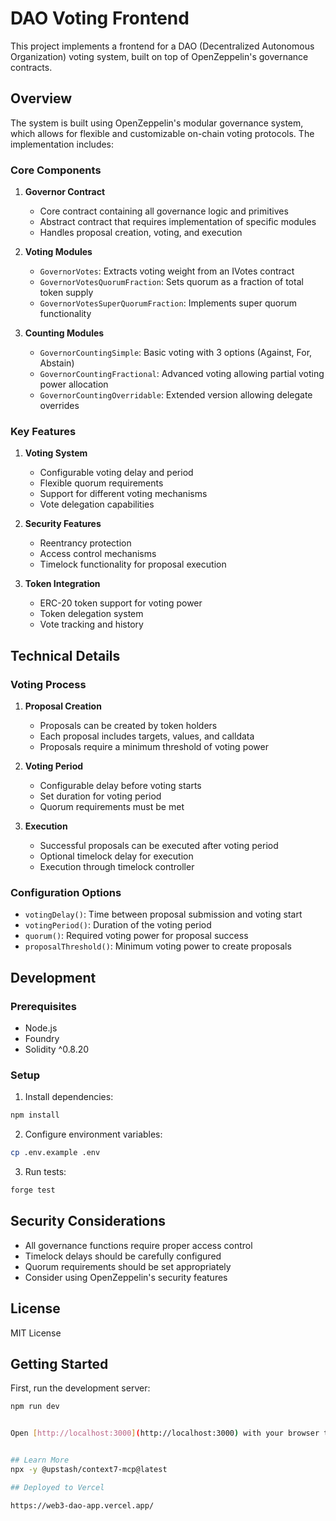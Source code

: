 # DAO Voting Frontend

This project implements a frontend for a DAO (Decentralized Autonomous Organization) voting system, built on top of OpenZeppelin's governance contracts.

## Overview

The system is built using OpenZeppelin's modular governance system, which allows for flexible and customizable on-chain voting protocols. The implementation includes:

### Core Components

1. **Governor Contract**

   - Core contract containing all governance logic and primitives
   - Abstract contract that requires implementation of specific modules
   - Handles proposal creation, voting, and execution

2. **Voting Modules**

   - `GovernorVotes`: Extracts voting weight from an IVotes contract
   - `GovernorVotesQuorumFraction`: Sets quorum as a fraction of total token supply
   - `GovernorVotesSuperQuorumFraction`: Implements super quorum functionality

3. **Counting Modules**
   - `GovernorCountingSimple`: Basic voting with 3 options (Against, For, Abstain)
   - `GovernorCountingFractional`: Advanced voting allowing partial voting power allocation
   - `GovernorCountingOverridable`: Extended version allowing delegate overrides

### Key Features

1. **Voting System**

   - Configurable voting delay and period
   - Flexible quorum requirements
   - Support for different voting mechanisms
   - Vote delegation capabilities

2. **Security Features**

   - Reentrancy protection
   - Access control mechanisms
   - Timelock functionality for proposal execution

3. **Token Integration**
   - ERC-20 token support for voting power
   - Token delegation system
   - Vote tracking and history

## Technical Details

### Voting Process

1. **Proposal Creation**

   - Proposals can be created by token holders
   - Each proposal includes targets, values, and calldata
   - Proposals require a minimum threshold of voting power

2. **Voting Period**

   - Configurable delay before voting starts
   - Set duration for voting period
   - Quorum requirements must be met

3. **Execution**
   - Successful proposals can be executed after voting period
   - Optional timelock delay for execution
   - Execution through timelock controller

### Configuration Options

- `votingDelay()`: Time between proposal submission and voting start
- `votingPeriod()`: Duration of the voting period
- `quorum()`: Required voting power for proposal success
- `proposalThreshold()`: Minimum voting power to create proposals

## Development

### Prerequisites

- Node.js
- Foundry
- Solidity ^0.8.20

### Setup

1. Install dependencies:

```bash
npm install
```

2. Configure environment variables:

```bash
cp .env.example .env
```

3. Run tests:

```bash
forge test
```

## Security Considerations

- All governance functions require proper access control
- Timelock delays should be carefully configured
- Quorum requirements should be set appropriately
- Consider using OpenZeppelin's security features

## License

MIT License

## Getting Started

First, run the development server:

```bash
npm run dev


Open [http://localhost:3000](http://localhost:3000) with your browser to see the result.


## Learn More
npx -y @upstash/context7-mcp@latest

## Deployed to Vercel

https://web3-dao-app.vercel.app/

```
